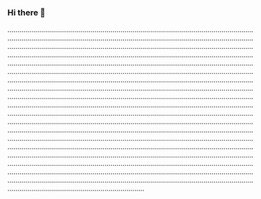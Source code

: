 ### Hi there 👋

.........................................................................................................................................................................................................................................................................................................................................................................................................................................................................................................................................................................................................................................................................................................................................................................................................................................................................................................................................................................................................................................................................................................................................................................................................................................................................................................................................................................................................................................................................................................................................................................................................................................................................................................................................................................................................................................................................................................................................................................................................................................................................................................................................................................................................................................................................................................................................................................................................................................................................................................................